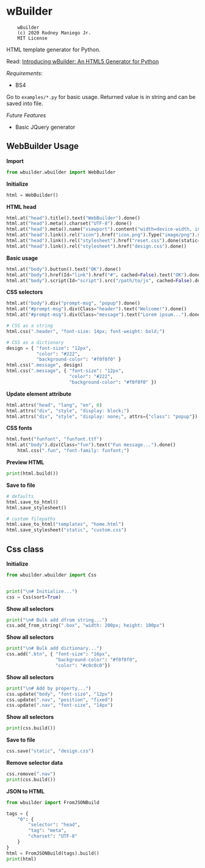 # wBuilder
```
    wBuilder
    (c) 2020 Rodney Maniego Jr.
    MIT License
```

HTML template generator for Python.

Read: [Introducing wBuilder: An HTML5 Generator for Python](https://peakd.com/hive-102677/@oniemaniego/introducing-wbuilder-an-html5-generator-for-python)

*Requirements:*
- BS4

Go to `examples/*.py` for basic usage.
Returned value is in string and can be saved into file.

*Future Features*
- Basic JQuery generator

## WebBuilder Usage
**Import**
```python
from wbuilder.wbuilder import WebBuilder
```

**Initialize**
```python
html = WebBuilder()
```

**HTML head**
```python
html.at("head").title().text("WebBuilder").done()
html.at("head").meta().charset("UTF-8").done()
html.at("head").meta().name("viewport").content("width=device-width, initial-scale=1, shrink-to-fit=no").done()
html.at("head").link().rel("icon").href("icon.png").Type("image/png").sizes("96x96").done(static=True)
html.at("head").link().rel("stylesheet").href("reset.css").done(static=True)
html.at("head").link().rel("stylesheet").href("design.css").done()
```

**Basic usage**
```python
html.at("body").button().text("OK").done()
html.at("body").href(Id="link").href("#", cached=False).text("OK").done()
html.at("body").script(Id="script").src("/path/to/js", cached=False).done()
```

**CSS selectors**
```python
html.at("body").div("prompt-msg", "popup").done()
html.at("#prompt-msg").div(Class="header").text("Welcome!").done()
html.at("#prompt-msg").div(Class="message").text("Lorem ipsum...").done()

# CSS as a string
html.css(".header", "font-size: 14px; font-weight: bold;")

# CSS as a dictionary
design = { "font-size": "12px",
           "color": "#222",
           "background-color": "#f0f0f0" }
html.css(".message", design)
html.css(".message", { "font-size": "12px",
                       "color": "#222",
                       "background-color": "#f0f0f0" })
```

**Update element attribute**
```python
html.attrs("head", "lang", "en", 0)
html.attrs("div", "style", "display: block;")
html.attrs("div", "style", "display: none;", attrs={"class": "popup"})
```

**CSS fonts**
```python
html.font("funfont", "funfont.ttf")
html.at("body").div(Class="fun").text("Fun message...").done()
    html.css(".fun", "font-family: funfont;")
```

**Preview HTML**
```python
print(html.build())
```

**Save to file**
```python
# defaults
html.save_to_html()
html.save_stylesheet()

# custom filepaths
html.save_to_html("templates", "home.html")
html.save_stylesheet("static", "custom.css")
```

## Css class
**Initialize**
```python
from wbuilder.wbuilder import Css


print("\n# Initialize...")
css = Css(sort=True)
```

**Show all selectors**
```python
print("\n# Bulk add dfrom string...")
css.add_from_string(".box", "width: 200px; height: 100px")
```

**Show all selectors**
```python
print("\n# Bulk add dictionary...")
css.add(".btn", { "font-size": "16px",
                  "background-color": "#f0f0f0",
                  "color": "#c0c0c0"})
```

**Show all selectors**
```python
print("\n# Add by property...")
css.update("body", "font-size", "12px")
css.update(".nav", "position", "fixed")
css.update(".nav", "font-size", "14px")
```

**Show all selectors**
```python
print(css.build())
```

**Save to file**
```python
css.save("static", "design.css")
```

**Remove selector data**
```python
css.remove(".nav")
print(css.build())
```

**JSON to HTML**
```python
from wbuilder import FromJSONBuild

tags = {
    "0": {
		"selector": "head",
		"tag": "meta",
		"charset": "UTF-8"
	}
}
html = FromJSONBuild(tags).build()
print(html)
```
